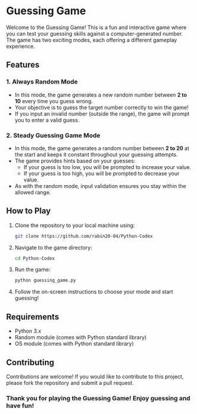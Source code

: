# Guessing Game

Welcome to the Guessing Game! This is a fun and interactive game where you can test your guessing skills against a computer-generated number. The game has two exciting modes, each offering a different gameplay experience.

## Features

### 1. Always Random Mode

- In this mode, the game generates a new random number between **2 to 10** every time you guess wrong.
- Your objective is to guess the target number correctly to win the game!
- If you input an invalid number (outside the range), the game will prompt you to enter a valid guess.

### 2. Steady Guessing Game Mode

- In this mode, the game generates a random number between **2 to 20** at the start and keeps it constant throughout your guessing attempts.
- The game provides hints based on your guesses:
  - If your guess is too low, you will be prompted to increase your value.
  - If your guess is too high, you will be prompted to decrease your value.
- As with the random mode, input validation ensures you stay within the allowed range.

## How to Play

1. Clone the repository to your local machine using:
   ```bash
   git clone https://github.com/rabin20-04/Python-Codex
   ```
2. Navigate to the game directory:
   ```bash
   cd Python-Codex
   ```
3. Run the game:
   ```bash
   python guessing_game.py
   ```
4. Follow the on-screen instructions to choose your mode and start guessing!

## Requirements

- Python 3.x
- Random module (comes with Python standard library)
- OS module (comes with Python standard library)

## Contributing

Contributions are welcome! If you would like to contribute to this project, please fork the repository and submit a pull request.

### Thank you for playing the Guessing Game! Enjoy guessing and have fun!
